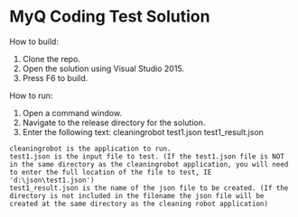 # MyQ Coding Test Solution

How to build:
  1. Clone the repo.
  2. Open the solution using Visual Studio 2015.
  3. Press F6 to build.
  
How to run:
  1. Open a command window.
  2. Navigate to the release directory for the solution.
  3. Enter the following text:
    cleaningrobot test1.json test1_result.json
    
    cleaningrobot is the application to run.
    test1.json is the input file to test. (If the test1.json file is NOT in the same directory as the cleaningrobot application, you will need to enter the full location of the file to test, IE 'd:\json\test1.json')
    test1_result.json is the name of the json file to be created. (If the directory is not included in the filename the json file will be created at the same directory as the cleaning robot application)
